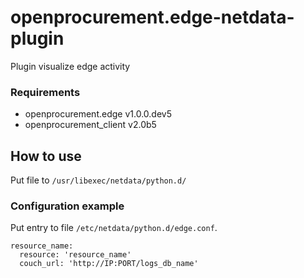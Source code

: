 # openprocurement.edge-netdata-plugin

Plugin visualize edge activity

### Requirements
* openprocurement.edge v1.0.0.dev5
* openprocurement_client v2.0b5

## How to use

Put file to `/usr/libexec/netdata/python.d/`

### Configuration example
Put entry to file `/etc/netdata/python.d/edge.conf`.
```
resource_name:
  resource: 'resource_name'
  couch_url: 'http://IP:PORT/logs_db_name'
```
